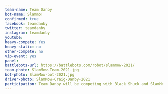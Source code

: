 ```yaml
---
team-name: Team Danby
bot-name: Slammo!
confirmed: true
facebook: teamdanby
twitter: teamdanby
instagram: teamdanby
youtube:
heavy-compete: Yes
heavy-static: no
other-compete: no
vip-event: yes
panel:
battlebots-url: https://battlebots.com/robot/slammow-2021/
team-photo: SlamMow-Team-2021.jpg
bot-photo: SlamMow-bot-2021.jpg
driver-photo: SlamMow-Craig-Danby-2021
participation: Team Danby will be competing with Black Shuck and SlamMow! in the Robot Ruckus heavyweight arena! SlamMow will be on display and the team will be available for meet and greet at the Ruckus VIP Fundraiser!
---
```

